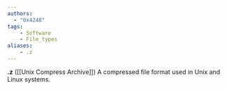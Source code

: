 ```yaml
---
authors:
  - "0x4248"
tags:
    - Software
    - File_types
aliases:
    - .z
---
```

**.z** ([[Unix Compress Archive]]) A compressed file format used in Unix and Linux systems.
